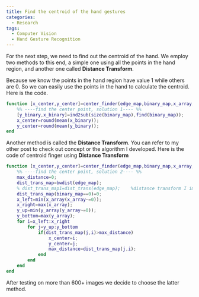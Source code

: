 ```yaml
---
title: Find the centroid of the hand gestures
categories:
  - Research
tags:
  - Computer Vision
  - Hand Gesture Recognition
---
```


For the next step, we need to find out the centroid of the hand. We employ two methods to this end, a simple one using all the points in the hand region, and another one called **Distance Transform**.

Because we know the points in the hand region have value 1 while others are 0. So we can easily use the points in the hand to calculate the centroid. Here is the code.

```matlab
function [x_center,y_center]=center_finder(edge_map,binary_map,x_array,y_array)
    %% ----find the center point, solution 1---- %%
    [y_binary,x_binary]=ind2sub(size(binary_map),find(binary_map));
    x_center=round(mean(x_binary));
    y_center=round(mean(y_binary));
end
```

Another method is called the **Distance Transform**. You can refer to my other post to check out concept or the algorithm I developed. Here is the code of centroid finger using **Distance Transform**

```matlab
function [x_center,y_center]=center_finder(edge_map,binary_map,x_array,y_array)
    %% ----find the center point, solution 2---- %%
    max_distance=0;
    dist_trans_map=bwdist(edge_map);
    % dist_trans_map1=dist_trans(edge_map);    %distance transform I implement
    dist_trans_map(binary_map==0)=0;
    x_left=min(x_array(x_array~=0));
    x_right=max(x_array);
    y_up=min(y_array(y_array~=0));
    y_bottom=max(y_array);
    for i=x_left:x_right
        for j=y_up:y_bottom
            if(dist_trans_map(j,i)>max_distance)
                x_center=i;
                y_center=j;
                max_distance=dist_trans_map(j,i);
            end
        end
    end
end
```

After testing on more than 600+ images we decide to choose the latter method.
